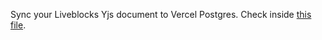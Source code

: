 Sync your Liveblocks Yjs document to Vercel Postgres. Check inside [this file](https://github.com/CTNicholas/liveblocks-yjs-vercel-postgres-sync/blob/main/src/app/api/liveblocks-database-sync/route.ts).
